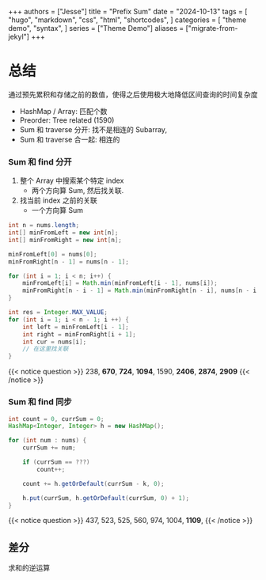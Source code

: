 +++
authors = ["Jesse"]
title = "Prefix Sum"
date = "2024-10-13"
tags = [
    "hugo",
    "markdown",
    "css",
    "html",
    "shortcodes",
]
categories = [
    "theme demo",
    "syntax",
]
series = ["Theme Demo"]
aliases = ["migrate-from-jekyl"]
+++

# 总结

通过预先累积和存储之前的数值，使得之后使用极大地降低区间查询的时间复杂度

- HashMap / Array: 匹配个数
- Preorder: Tree related (1590)
- Sum 和 traverse 分开: 找不是相连的 Subarray,
- Sum 和 traverse 合一起: 相连的

### Sum 和 find 分开

1. 整个 Array 中搜索某个特定 index
   - 两个方向算 Sum, 然后找关联.
2. 找当前 index 之前的关联
   - 一个方向算 Sum

```JAVA
int n = nums.length;
int[] minFromLeft = new int[n];
int[] minFromRight = new int[n];

minFromLeft[0] = nums[0];
minFromRight[n - 1] = nums[n - 1];

for (int i = 1; i < n; i++) {
    minFromLeft[i] = Math.min(minFromLeft[i - 1], nums[i]);
    minFromRight[n - i - 1] = Math.min(minFromRight[n - i], nums[n - i - 1]);
}

int res = Integer.MAX_VALUE;
for (int i = 1; i < n - 1; i ++) {
    int left = minFromLeft[i - 1];
    int right = minFromRight[i + 1];
    int cur = nums[i];
    // 在这里找关联
}
```

{{< notice question >}}
238, **670**, **724**, **1094**, 1590, **2406**, **2874**, **2909**
{{< /notice >}}

### Sum 和 find 同步

```JAVA
int count = 0, currSum = 0;
HashMap<Integer, Integer> h = new HashMap();

for (int num : nums) {
    currSum += num;

    if (currSum == ???)
        count++;

    count += h.getOrDefault(currSum - k, 0);

    h.put(currSum, h.getOrDefault(currSum, 0) + 1);
}
```

{{< notice question >}}
437, 523, 525, 560, 974, 1004, **1109**,
{{< /notice >}}

## 差分

求和的逆运算
